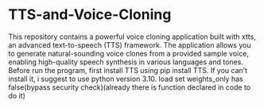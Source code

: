 # TTS-and-Voice-Cloning
This repository contains a powerful voice cloning application built with xtts, an advanced text-to-speech (TTS) framework. The application allows you to generate natural-sounding voice clones from a provided sample voice, enabling high-quality speech synthesis in various languages and tones.
Before run the program, first install TTS using pip install TTS.
If you can’t install it, i suggest to use python version 3.10.
load set weights_only has false(bypass security check)(already there is function declared in code to do it)
